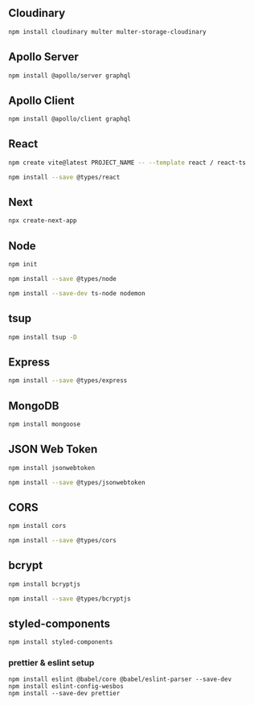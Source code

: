## Cloudinary
```bash
npm install cloudinary multer multer-storage-cloudinary
```

## Apollo Server
```bash
npm install @apollo/server graphql
```
## Apollo Client
```bash
npm install @apollo/client graphql
```
## React
```bash
npm create vite@latest PROJECT_NAME -- --template react / react-ts
```

```bash
npm install --save @types/react
```


## Next
```bash
npx create-next-app
```

## Node
```bash
npm init
```

```bash
npm install --save @types/node
```

```bash
npm install --save-dev ts-node nodemon
```

## tsup
```bash
npm install tsup -D
```

## Express
```bash
npm install --save @types/express
```

## MongoDB
```bash
npm install mongoose
```


## JSON Web Token
```bash
npm install jsonwebtoken
```

```bash
npm install --save @types/jsonwebtoken
```
## CORS
```bash
npm install cors
```

```bash
npm install --save @types/cors
```

## bcrypt
```bash
npm install bcryptjs
```

```bash
npm install --save @types/bcryptjs
```

## styled-components
```bash
npm install styled-components
```

### prettier & eslint setup
```shell
npm install eslint @babel/core @babel/eslint-parser --save-dev
npm install eslint-config-wesbos
npm install --save-dev prettier

```